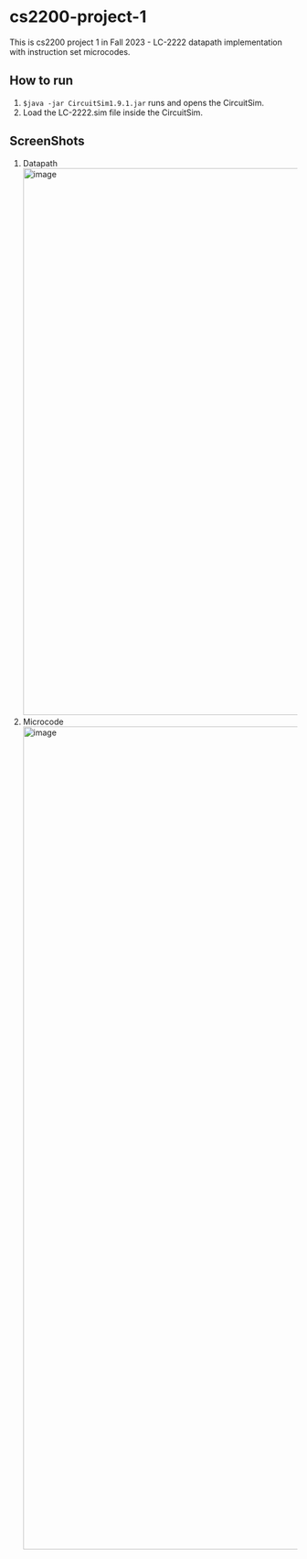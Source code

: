 # cs2200-project-1
This is cs2200 project 1 in Fall 2023 - LC-2222 datapath implementation with instruction set microcodes.

## How to run
1. ``` $java -jar CircuitSim1.9.1.jar ``` runs and opens the CircuitSim.
2. Load the LC-2222.sim file inside the CircuitSim.

## ScreenShots
1. Datapath
   <img width="957" alt="image" src="https://github.com/Ma1h01/cs2200-project-1/assets/78010183/0ab0477a-9dc4-4708-9417-6274a1a1172c">
2. Microcode
   <img width="1440" alt="image" src="https://github.com/Ma1h01/cs2200-project-1/assets/78010183/76d9330d-b7d1-42c0-ad02-3dbd15854d5c">

